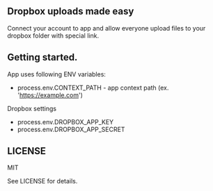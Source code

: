 ## Dropbox uploads made easy

Connect your account to app and allow everyone upload files to your dropbox folder with special link.

## Getting started.

App uses following ENV variables:
* process.env.CONTEXT_PATH - app context path (ex. 'https://example.com')

Dropbox settings
* process.env.DROPBOX_APP_KEY
* process.env.DROPBOX_APP_SECRET

## LICENSE

MIT

See LICENSE for details.
